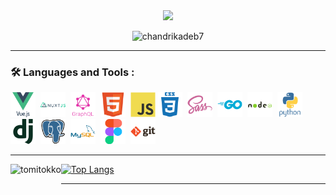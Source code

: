 

<div id="header" align="center">
   <img src="https://media.giphy.com/media/Wfxec6nnb5d00BdSe2/giphy.gif"/>
</div>



<center>
  <p align="center"> <img src="https://komarev.com/ghpvc/?username=yunglocokid&label=Profile%20views&color=0e75b6&style=flat" alt="chandrikadeb7" /> </p>
</center>


---

### :hammer_and_wrench: Languages and Tools :

<div>
  <img src="https://github.com/devicons/devicon/blob/master/icons/vuejs/vuejs-original-wordmark.svg" title="vuejs" alt="vuejs" width="40" height="40"/>&nbsp;
  <img src="https://github.com/devicons/devicon/blob/master/icons/nuxtjs/nuxtjs-original-wordmark.svg" title="NuxtJS" alt="NuxtJS" width="40" height="40"/>&nbsp;
  <img src="https://github.com/devicons/devicon/blob/master/icons/graphql/graphql-plain-wordmark.svg" title="GraphQL"  alt="GraphQL" width="40" height="40"/>&nbsp;
  <img src="https://github.com/devicons/devicon/blob/master/icons/html5/html5-original.svg" title="HTML5" alt="HTML" width="40" height="40"/>&nbsp;
  <img src="https://github.com/devicons/devicon/blob/master/icons/javascript/javascript-original.svg" alt="JavaScript" title="JavaScriptS" width="40" height="40"/>
  <img src="https://github.com/devicons/devicon/blob/master/icons/css3/css3-plain-wordmark.svg"  title="CSS3" alt="CSS" width="40" height="40"/>&nbsp;
  <img src="https://github.com/devicons/devicon/blob/master/icons/sass/sass-original.svg"  title="SASS" alt="SASS" width="40" height="40"/>&nbsp;
  <img src="https://github.com/devicons/devicon/blob/master/icons/go/go-original-wordmark.svg"  title="GO" alt="GO" width="40" height="40"/>&nbsp;
  <img src="https://github.com/devicons/devicon/blob/master/icons/nodejs/nodejs-original-wordmark.svg" title="NodeJS" alt="NodeJS" width="40" height="40"/>&nbsp;
  <img src="https://github.com/devicons/devicon/blob/master/icons/python/python-original-wordmark.svg" title="Python"  alt="Python" width="40" height="40"/>&nbsp;
  <img src="https://github.com/devicons/devicon/blob/master/icons/django/django-plain.svg" title="Django"  alt="Django" width="40" height="40"/>&nbsp;
  <img src="https://github.com/devicons/devicon/blob/master/icons/postgresql/postgresql-original.svg" title="PostgreSQL"  alt="PostgreSQL" width="40" height="40"/>&nbsp;
  <img src="https://github.com/devicons/devicon/blob/master/icons/mysql/mysql-original-wordmark.svg" title="MySQL"  alt="MySQL" width="40" height="40"/>&nbsp;
  <img src="https://github.com/devicons/devicon/blob/master/icons/figma/figma-original.svg" title="Figma"  alt="Figma" width="40" height="40"/>&nbsp;
  <img src="https://github.com/devicons/devicon/blob/master/icons/git/git-original-wordmark.svg" title="Git"  alt="Git" width="40" height="40"/>&nbsp;
</div>

---

<div>
    <p><img align="left" src="https://github-readme-stats.vercel.app/api?username=yunglocokid&show_icons=true&locale=en&theme=radical" alt="tomitokko" height="165" />        </p>

  [![Top Langs](https://github-readme-stats.vercel.app/api/top-langs/?username=yunglocokid&layout=compact&theme=radical)](https://github.com/anuraghazra/github-readme-stats)
  
</div>

---
